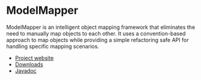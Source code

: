 # ModelMapper

ModelMapper is an intelligent object mapping framework that eliminates the need to manually map objects to each other. It uses a convention-based approach to map objects while providing a simple refactoring safe API for handling specific mapping scenarios.

 * [Project website](http://modelmapper.org)
 * [Downloads](https://github.com/jhalterman/modelmapper/downloads)
 * [Javadoc](http://jhalterman.github.com/modelmapper/javadoc/)